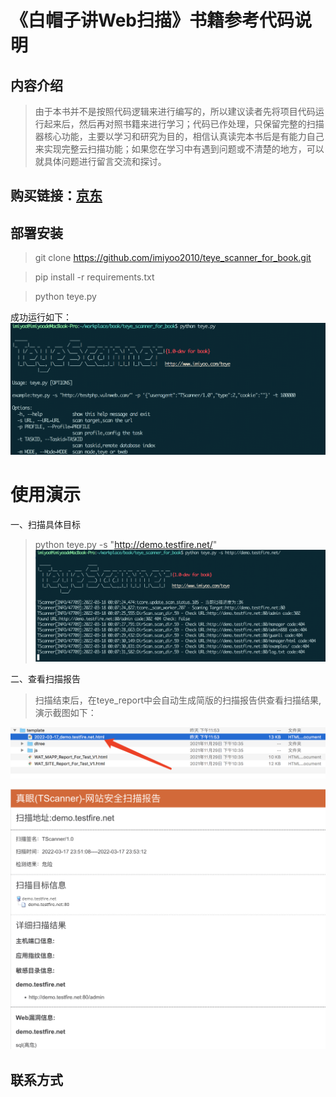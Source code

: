 # 《白帽子讲Web扫描》书籍参考代码说明

## 内容介绍
> 由于本书并不是按照代码逻辑来进行编写的，所以建议读者先将项目代码运行起来后，然后再对照书籍来进行学习；代码已作处理，只保留完整的扫描器核心功能，主要以学习和研究为目的，相信认真读完本书后是有能力自己来实现完整云扫描功能；如果您在学习中有遇到问题或不清楚的地方，可以就具体问题进行留言交流和探讨。


## 购买链接：[京东](https://union-click.jd.com/jdc?e=&p=JF8BAOcJK1olXDYCV19VDUkQB19MRANLAjZbERscSkAJHTdNTwcKARlZAUEPVhcJRT9LT0VSBVJESw4PTRNJXGFOSxhBJVMOVF1cAE4VBGs4ciNJVQRbND0_Qxt1Rm0BWy9iKVRHElJROE4XAm4MEl0TXgUyV19eC00RAm4IH2slXQUyAjBdCUoWAm4NG14WbQQDVVtcDEkTBm04G1wXVAYKXVtdDUoQBl8PG1IlBVpaHAADC0oXAl84K1glbTYCZF1tSiVCUWlcElsUW1NRUwxYDxgfCzgLHltAXVNSAQtbWkpFUF8KGloRVDY)

## 部署安装

 > git clone https://github.com/imiyoo2010/teye_scanner_for_book.git
 
 > pip install -r requirements.txt
 
 > python teye.py

成功运行如下：
![](https://github.com/imiyoo2010/teye_scanner_for_book/blob/master/1.png)

#
# 使用演示

一、扫描具体目标
> python teye.py -s "http://demo.testfire.net/"
![](https://github.com/imiyoo2010/teye_scanner_for_book/blob/master/2.png)



二、查看扫描报告

> 扫描结束后，在teye_report中会自动生成简版的扫描报告供查看扫描结果,演示截图如下：

![](https://github.com/imiyoo2010/teye_scanner_for_book/blob/master/3.png)

![](https://github.com/imiyoo2010/teye_scanner_for_book/blob/master/4.png)

## 联系方式 
